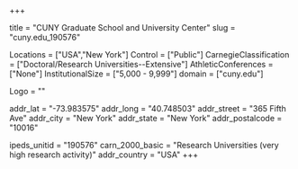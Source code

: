 
+++

title = "CUNY Graduate School and University Center"
slug = "cuny.edu_190576"

Locations = ["USA","New York"]
Control = ["Public"]
CarnegieClassification = ["Doctoral/Research Universities--Extensive"]
AthleticConferences = ["None"]
InstitutionalSize = ["5,000 - 9,999"]
domain = ["cuny.edu"]

Logo = ""

addr_lat = "-73.983575"
addr_long = "40.748503"
addr_street = "365 Fifth Ave"
addr_city = "New York"
addr_state = "New York"
addr_postalcode = "10016"

ipeds_unitid = "190576"
carn_2000_basic = "Research Universities (very high research activity)"
addr_country = "USA"
+++
    

